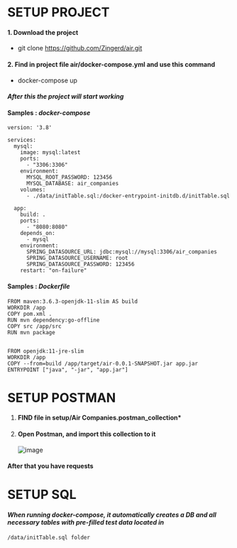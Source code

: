 # SETUP PROJECT
#### 1. Download the project
 * git clone https://github.com/Zingerd/air.git
#### 2. Find in project file air/docker-compose.yml  and use this command
 * docker-compose up
#### *After this the project will start working*
#### Samples : *docker-compose*
```
version: '3.8'

services:
  mysql:
    image: mysql:latest
    ports:
      - "3306:3306"
    environment:
      MYSQL_ROOT_PASSWORD: 123456
      MYSQL_DATABASE: air_companies
    volumes:
      - ./data/initTable.sql:/docker-entrypoint-initdb.d/initTable.sql

  app:
    build: .
    ports:
      - "8080:8080"
    depends_on:
      - mysql
    environment:
      SPRING_DATASOURCE_URL: jdbc:mysql://mysql:3306/air_companies
      SPRING_DATASOURCE_USERNAME: root
      SPRING_DATASOURCE_PASSWORD: 123456
    restart: "on-failure"
```
#### Samples : *Dockerfile*
```
FROM maven:3.6.3-openjdk-11-slim AS build
WORKDIR /app
COPY pom.xml .
RUN mvn dependency:go-offline
COPY src /app/src
RUN mvn package


FROM openjdk:11-jre-slim
WORKDIR /app
COPY --from=build /app/target/air-0.0.1-SNAPSHOT.jar app.jar
ENTRYPOINT ["java", "-jar", "app.jar"]
```
# SETUP POSTMAN
1. #### FIND file in setup/Air Companies.postman_collection*
2. #### Open Postman, and import this collection to it  
   ![image](https://github.com/Zingerd/air/assets/50172465/b70fe17e-0d47-4bd3-871d-b97ceb120b89)
#### After that you have requests
# SETUP SQL
   #### *When running docker-compose, it automatically creates a DB and all necessary tables with pre-filled test data located in* 
    /data/initTable.sql folder

